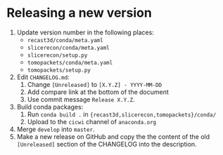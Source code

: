 # Releasing a new version


1. Update version number in the following places:
    - `recast3d/conda/meta.yaml`
    - `slicerecon/conda/meta.yaml`
    - `slicerecon/setup.py`
    - `tomopackets/conda/meta.yaml`
    - `tomopackets/setup.py`
1. Edit `CHANGELOG.md`:
    1. Change `[Unreleased]` to `[X.Y.Z] - YYYY-MM-DD`
    1. Add compare link at the bottom of the document
    1. Use commit message `Release X.Y.Z`.
1. Build conda packages:
    1. Run `conda build .` in `{recast3d,slicerecon,tomopackets}/conda/`
    1. Upload to the `cicwi` channel of `anaconda.org`
1. Merge `develop` into `master`.
1. Make a new release on GitHub and copy the the content of the old `[Unreleased]` section of the CHANGELOG into the description.
